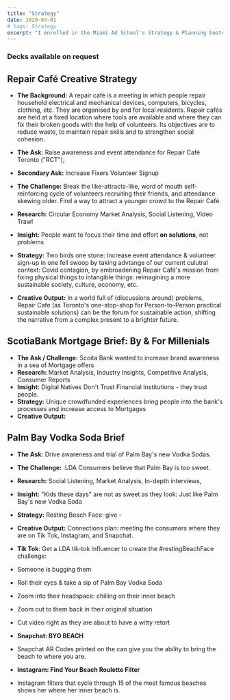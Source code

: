 ```yaml
---
title: "Strategy"
date: 2020-04-01
# tags: Strategy
excerpt: "I enrolled in the Miami Ad School's Strategy & Planning bootcamp. Briefs, ideas, and more will be posted here, thanks for checking it out!"
---
```


### Decks available on request

## Repair Café Creative Strategy


* **The Background:** A repair café is a meeting in which people repair household electrical and mechanical devices, computers, bicycles, clothing, etc. They are organised by and for local residents. Repair cafés are held at a fixed location where tools are available and where they can fix their broken goods with the help of volunteers. Its objectives are to reduce waste, to maintain repair skills and to strengthen social cohesion.

* **The Ask:** Raise awareness and event attendance for Repair Café Toronto ("RCT"), 
* **Secondary Ask:** Increase Fixers Volunteer Signup
* **The Challenge:** Break the like-attracts-like, word of mouth self-reinforcing cycle of volunteers recruiting their friends, and attendance skewing older. Find a way to attract a younger crowd to the Repair Café.
* **Research:** Circular Economy Market Analysis, Social Listening, Video Trawl
* **Insight:** People want to focus their time and effort **on solutions**, not problems
* **Strategy:** Two birds one stone: Increase event attendance & volunteer sign-up in one fell swoop by taking advtange of our current culutral context: Covid contagion, by embroadening Repair Café's mission from fixing physical things to intangible things: reimagining a more sustainable society, culture, economy, etc.
* **Creative Output:** In a world full of (discussions around) problems, Repair Cafe (as Toronto's one-stop-shop for Person-to-Person practical sustainable solutions) can be the forum for sustainable action, shifting the narrative from a complex present to a brighter future. 

## ScotiaBank Mortgage Brief: By & For Millenials

* **The Ask / Challenge:** Scoita Bank wanted to increase brand awareness in a sea of Mortgage offers
* **Research:** Market Analysis, Industry Insights, Competitive Analysis, Consumer Reports
* **Insight:** Digital Natives Don't Trust Financial Institutions - they trust people.
* **Strategy:** Unique crowdfunded experiences bring people into the bank's processes and increase access to Mortgages
* **Creative Output:**

## Palm Bay Vodka Soda Brief

* **The Ask:** Drive awareness and trial of Palm Bay's new Vodka Sodas. 
* **The Challenge:** :LDA Consumers believe that Palm Bay is too sweet.
* **Research:** Social Listening, Market Analysis, In-depth interviews, 
* **Insight:** "Kids these days" are not as sweet as they look: Just like Palm Bay's new Vodka Soda
* **Strategy:** Resting Beach Face: give  - 
* **Creative Output:** Connections plan: meeting the consumers where they are on Tik Tok, Instagram, and Snapchat. 

* **Tik Tok**: Get a LDA tik-tok influencer to create the #restingBeachFace challenge:
* Someone is bugging them
* Roll their eyes & take a sip of Palm Bay Vodka Soda
* Zoom into their headspace: chilling on their inner beach
* Zoom out to them back in their original situation
* Cut video right as they are about to have a witty retort

* **Snapchat: BYO BEACH** 
* Snapchat AR Codes printed on the can give you the ability to bring the beach to where you are.

* **Instagram: Find Your Beach Roulette Filter** 
* Instagram filters that cycle through 15 of the most famous beaches shows her where her inner beach is.
